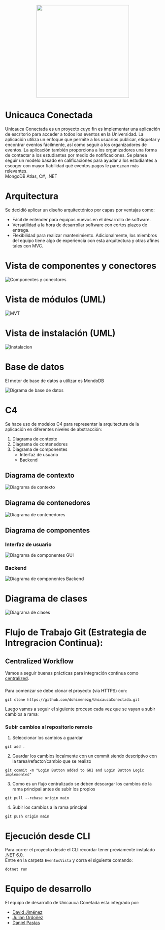 <p align="center">
  <img width="300px" src="images/logo.png">
</p>

# Unicauca Conectada

Unicauca Conectada es un proyecto cuyo fin es implementar una aplicación de
escritorio para acceder a todos los eventos en la Universidad. La aplicación
utiliza un enfoque que permite a los usuarios publicar, etiquetar y encontrar
eventos fácilmente, así como seguir a los organizadores de eventos. La
aplicación también proporciona a los organizadores una forma de contactar a los
estudiantes por medio de notificaciones. Se planea seguir un modelo basado en
calificaciones para ayudar a los estudiantes a escoger con mayor fiabilidad qué
eventos pagos le parezcan más relevantes. \
MongoDB Atlas, C#, .NET

# Arquitectura

Se decidió aplicar un diseño arquitectónico por capas por ventajas como:
* Fácil de entender para equipos nuevos en el desarrollo de software.
* Versatilidad a la hora de desarrollar software con cortos plazos de entrega.
* Flexibilidad para realizar mantenimiento.
Adicionalmente, los miembros del equipo tiene algo de experiencia con esta
arquitectura y otras afines tales con MVC.

# Vista de componentes y conectores

![Componentes y conectores](images/model/c&c.png)

# Vista de módulos (UML)

![MVT](images/model/mvt.png)

# Vista de instalación (UML)

![Instalacion](images/model/MODEL_instalacion.jpg)

# Base de datos

El motor de base de datos a utilizar es MondoDB

![Digrama de base de datos](images/database/basededatos.png) 

# C4

Se hace uso de modelos C4 para representar la arquitectura de la aplicación en
diferentes niveles de abstracción: 

1. Diagrama de contexto
2. Diagrama de contenedores
3. Diagrama de componentes
    * Interfaz de usuario
    * Backend 

## Diagrama de contexto

![Diagrama de contexto](images/c4/contexto.png)

## Diagrama de contenedores

![Diagrama de contenedores](images/c4/contenedores.png)

## Diagrama de componentes

### Interfaz de usuario

![Diagrama de componentes GUI](images/c4/C4_componentesGUI.png)

### Backend

![Diagrama de componentes Backend](images/c4/componentesBackend.png)

# Diagrama de clases

![Diagrama de clases](images/classes/uc.png)

# Flujo de Trabajo Git (Estrategia de Intregracion Continua): 

## Centralized Workflow
Vamos a seguir buenas prácticas para integración continua como [centralized](https://www.atlassian.com/git/tutorials/comparing-workflows#centralized-workflow). 

### 

Para comenzar se debe clonar el proyecto (via HTTPS) con:
```
git clone https://github.com/dohimenezg/UnicaucaConectada.git
```
Luego vamos a seguir el siguiente proceso cada vez que se vayan a subir cambios a rama:

### Subir cambios al repositorio remoto

1. Seleccionar los cambios a guardar
```
git add .
```
2. Guardar los cambios localmente con un commit siendo descriptivo con la tarea/refactor/cambio que se realizo
```
git commit -m "Login Button added to GUI and Login Button Logic implemented"
```
3. Como es un flujo centralizado se deben descargar los cambios de la rama principal antes de subir los propios
```
git pull --rebase origin main
```
4. Subir los cambios a la rama principal
```
git push origin main
```

# Ejecución desde CLI

Para correr el proyecto desde el CLI recordar tener previamente instalado [.NET 6.0](https://dotnet.microsoft.com/en-us/download). \
Entre en la carpeta `EventosVista` y corra el siguiente comando:
```
dotnet run
```

# Equipo de desarrollo

El equipo de desarrollo de Unicauca Conetada esta integrado por:  
- [David Jiménez](https://github.com/dohimenezg)
- [Julian Ordoñez](https://github.com/juleMay)
- [Daniel Pastas](https://github.com/pdaniel102)
